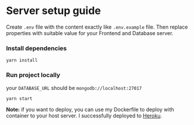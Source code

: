 # Server setup guide
Create `.env` file with the content exactly like `.env.example` file. Then replace properties with suitable value for your Frontend and Database server.

### Install dependencies
```
yarn install
```

### Run project locally 
your `DATABASE_URL` should be `mongodb://localhost:27017`
```
yarn start
```

**Note:** if you want to deploy, you can use my Dockerfile to deploy with container to your host server. I successfully deployed to [Heroku](https://www.heroku.com/).